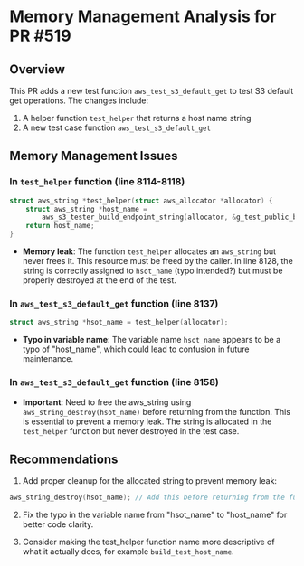 # Memory Management Analysis for PR #519

## Overview
This PR adds a new test function `aws_test_s3_default_get` to test S3 default get operations. The changes include:
1. A helper function `test_helper` that returns a host name string
2. A new test case function `aws_test_s3_default_get`

## Memory Management Issues

### In `test_helper` function (line 8114-8118)
```c
struct aws_string *test_helper(struct aws_allocator *allocator) {
    struct aws_string *host_name =
        aws_s3_tester_build_endpoint_string(allocator, &g_test_public_bucket_name, &g_test_s3_region);
    return host_name;
}
```
- **Memory leak**: The function `test_helper` allocates an `aws_string` but never frees it. This resource must be freed by the caller. In line 8128, the string is correctly assigned to `hsot_name` (typo intended?) but must be properly destroyed at the end of the test.

### In `aws_test_s3_default_get` function (line 8137)
```c
struct aws_string *hsot_name = test_helper(allocator);
```
- **Typo in variable name**: The variable name `hsot_name` appears to be a typo of "host_name", which could lead to confusion in future maintenance.

### In `aws_test_s3_default_get` function (line 8158)
- **Important**: Need to free the aws_string using `aws_string_destroy(hsot_name)` before returning from the function. This is essential to prevent a memory leak. The string is allocated in the `test_helper` function but never destroyed in the test case.

## Recommendations

1. Add proper cleanup for the allocated string to prevent memory leak:
```c
aws_string_destroy(hsot_name); // Add this before returning from the function
```

2. Fix the typo in the variable name from "hsot_name" to "host_name" for better code clarity.

3. Consider making the test_helper function name more descriptive of what it actually does, for example `build_test_host_name`.